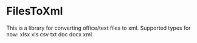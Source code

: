 # FilesToXml
This is a library for converting office/text files to xml.
Supported types for now:
xlsx
xls
csv
txt
doc
docx
xml
